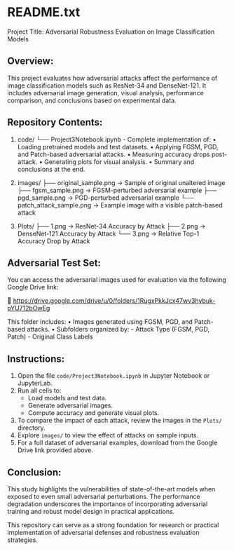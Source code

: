 README.txt
==========

Project Title: Adversarial Robustness Evaluation on Image Classification Models

Overview:
---------
This project evaluates how adversarial attacks affect the performance of image classification models such as ResNet-34 and DenseNet-121. It includes adversarial image generation, visual analysis, performance comparison, and conclusions based on experimental data.

Repository Contents:
--------------------

1. code/
   └── Project3Notebook.ipynb
       - Complete implementation of:
         • Loading pretrained models and test datasets.
         • Applying FGSM, PGD, and Patch-based adversarial attacks.
         • Measuring accuracy drops post-attack.
         • Generating plots for visual analysis.
         • Summary and conclusions at the end.

2. images/
   ├── original_sample.png             → Sample of original unaltered image
   ├── fgsm_sample.png                → FGSM-perturbed adversarial example
   ├── pgd_sample.png                 → PGD-perturbed adversarial example
   └── patch_attack_sample.png        → Example image with a visible patch-based attack

3. Plots/
   ├── 1.png                          → ResNet-34 Accuracy by Attack
   ├── 2.png                          → DenseNet-121 Accuracy by Attack
   └── 3.png                          → Relative Top-1 Accuracy Drop by Attack

Adversarial Test Set:
---------------------
You can access the adversarial images used for evaluation via the following Google Drive link:

🔗 https://drive.google.com/drive/u/0/folders/1RugxPkkJcx47wv3hybuk-pYU712bOwEg

This folder includes:
• Images generated using FGSM, PGD, and Patch-based attacks.
• Subfolders organized by:
    - Attack Type (FGSM, PGD, Patch)
    - Original Class Labels

Instructions:
-------------
1. Open the file `code/Project3Notebook.ipynb` in Jupyter Notebook or JupyterLab.
2. Run all cells to:
   - Load models and test data.
   - Generate adversarial images.
   - Compute accuracy and generate visual plots.
3. To compare the impact of each attack, review the images in the `Plots/` directory.
4. Explore `images/` to view the effect of attacks on sample inputs.
5. For a full dataset of adversarial examples, download from the Google Drive link provided above.

Conclusion:
-----------
This study highlights the vulnerabilities of state-of-the-art models when exposed to even small adversarial perturbations. The performance degradation underscores the importance of incorporating adversarial training and robust model design in practical applications.

This repository can serve as a strong foundation for research or practical implementation of adversarial defenses and robustness evaluation strategies.
